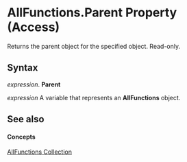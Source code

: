 
# AllFunctions.Parent Property (Access)

Returns the parent object for the specified object. Read-only.


## Syntax

 _expression_. **Parent**

 _expression_ A variable that represents an **AllFunctions** object.


## See also


#### Concepts


[AllFunctions Collection](1420cf24-906e-7b65-29f3-29a28cdf92cf.md)

